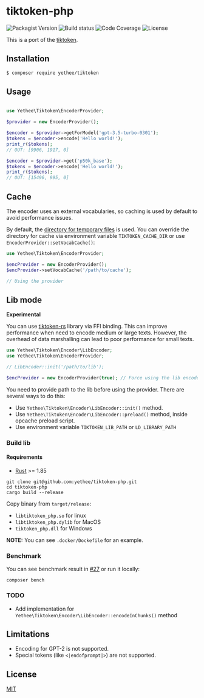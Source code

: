 # tiktoken-php

![Packagist Version](https://img.shields.io/packagist/v/yethee/tiktoken)
![Build status](https://img.shields.io/github/actions/workflow/status/yethee/tiktoken-php/ci.yml?branch=master)
![Code Coverage](https://app.codacy.com/project/badge/Coverage/49ec3803b480478caeca8903b7ff0a69?branch=master)
![License](https://img.shields.io/github/license/yethee/tiktoken-php)

This is a port of the [tiktoken](https://github.com/openai/tiktoken).

## Installation

```bash
$ composer require yethee/tiktoken
```

## Usage

```php

use Yethee\Tiktoken\EncoderProvider;

$provider = new EncoderProvider();

$encoder = $provider->getForModel('gpt-3.5-turbo-0301');
$tokens = $encoder->encode('Hello world!');
print_r($tokens);
// OUT: [9906, 1917, 0]

$encoder = $provider->get('p50k_base');
$tokens = $encoder->encode('Hello world!');
print_r($tokens);
// OUT: [15496, 995, 0]
```

## Cache

The encoder uses an external vocabularies, so caching is used by default
to avoid performance issues.

By default, the [directory for temporary files](https://www.php.net/manual/en/function.sys-get-temp-dir.php) is used.
You can override the directory for cache via environment variable `TIKTOKEN_CACHE_DIR`
or use `EncoderProvider::setVocabCache()`:

```php
use Yethee\Tiktoken\EncoderProvider;

$encProvider = new EncoderProvider();
$encProvider->setVocabCache('/path/to/cache');

// Using the provider
```

## Lib mode

**Experimental**

You can use [tiktoken-rs](https://github.com/zurawiki/tiktoken-rs) library via FFI binding.
This can improve performance when need to encode medium or large texts. However,
the overhead of data marshalling can lead to poor performance for small texts.

```php
use Yethee\Tiktoken\Encoder\LibEncoder;
use Yethee\Tiktoken\EncoderProvider;

// LibEncoder::init('/path/to/lib');

$encProvider = new EncoderProvider(true); // Force using the lib encoder
```

You need to provide path to the lib before using the provider. There are several ways to do this:

* Use `Yethee\Tiktoken\Encoder\LibEncoder::init()` method.
* Use `Yethee\Tiktoken\Encoder\LibEncoder::preload()` method, inside opcache preload script.
* Use environment variable `TIKTOKEN_LIB_PATH` or `LD_LIBRARY_PATH`

### Build lib

#### Requirements

* [Rust](https://www.rust-lang.org/) >= 1.85

```shell
git clone git@github.com:yethee/tiktoken-php.git
cd tiktoken-php
cargo build --release
```

Copy binary from `target/release`:

* `libtiktoken_php.so` for linux
* `libtiktoken_php.dylib` for MacOS
* `tiktoken_php.dll` for Windows

**NOTE:** You can see `.docker/Dockefile` for an example.

### Benchmark

You can see benchmark result in [#27](https://github.com/yethee/tiktoken-php/pull/27) or run it locally:

```shell
composer bench
```

### TODO

* Add implementation for `Yethee\Tiktoken\Encoder\LibEncoder::encodeInChunks()` method

## Limitations

* Encoding for GPT-2 is not supported.
* Special tokens (like `<|endofprompt|>`) are not supported.

## License

[MIT](./LICENSE)
